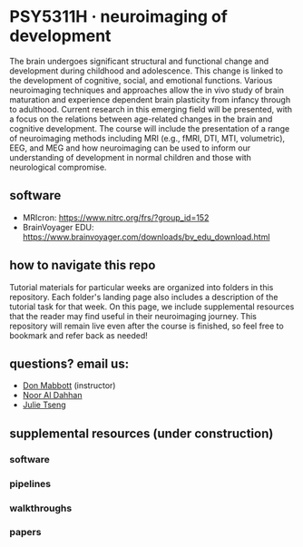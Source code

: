 # PSY5311H · neuroimaging of development

The brain undergoes significant structural and functional change and development during childhood and adolescence.  This change is linked to the development of cognitive, social, and emotional functions. Various neuroimaging techniques and approaches allow the in vivo study of brain maturation and experience dependent brain plasticity from infancy through to adulthood. Current research in this emerging field will be presented, with a focus on the relations between age-related changes in the brain and cognitive development.  The course will include the presentation of a range of neuroimaging methods including MRI (e.g., fMRI, DTI, MTI, volumetric), EEG, and MEG and how neuroimaging can be used to inform our understanding of development in normal children and those with neurological compromise.

## software

* MRIcron: https://www.nitrc.org/frs/?group_id=152
* BrainVoyager EDU: https://www.brainvoyager.com/downloads/bv_edu_download.html

## how to navigate this repo

Tutorial materials for particular weeks are organized into folders in this repository. Each folder's landing page also includes a description of the tutorial task for that week. On this page, we include supplemental resources that the reader may find useful in their neuroimaging journey. This repository will remain live even after the course is finished, so feel free to bookmark and refer back as needed!

## questions? email us:
* [Don Mabbott](donald.mabbott@sickkids.ca) (instructor)
* [Noor Al Dahhan](noor.aldahhan@sickkids.ca)
* [Julie Tseng](julie.tseng@sickkids.ca)

## supplemental resources (under construction)

### software

### pipelines

### walkthroughs

### papers

